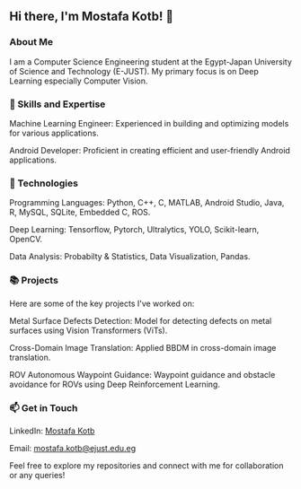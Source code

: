## Hi there, I'm Mostafa Kotb! 👋
### About Me
I am a Computer Science Engineering student at the Egypt-Japan University of Science and Technology (E-JUST). My primary focus is on Deep Learning especially Computer Vision.

### 🌟 Skills and Expertise
Machine Learning Engineer: Experienced in building and optimizing models for various applications.

Android Developer: Proficient in creating efficient and user-friendly Android applications.

### 🔧 Technologies
Programming Languages: Python, C++, C, MATLAB, Android Studio, Java, R, MySQL, SQLite, Embedded C, ROS.

Deep Learning: Tensorflow, Pytorch, Ultralytics, YOLO, Scikit-learn, OpenCV.

Data Analysis: Probabilty & Statistics, Data Visualization, Pandas.

### 📚 Projects
Here are some of the key projects I've worked on:

Metal Surface Defects Detection: Model for detecting defects on metal surfaces using Vision Transformers (ViTs).

Cross-Domain Image Translation: Applied BBDM in cross-domain image translation.

ROV Autonomous Waypoint Guidance: Waypoint guidance and obstacle avoidance for ROVs using Deep Reinforcement Learning.

### 📫 Get in Touch
LinkedIn: [Mostafa Kotb](https://www.linkedin.com/in/mostafa-kotb-5b542a161/)

Email: mostafa.kotb@ejust.edu.eg

Feel free to explore my repositories and connect with me for collaboration or any queries!
